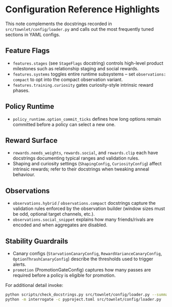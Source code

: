 # Configuration Reference Highlights

This note complements the docstrings recorded in `src/townlet/config/loader.py`
and calls out the most frequently tuned sections in YAML configs.

## Feature Flags

- `features.stages` (see `StageFlags` docstring) controls high-level product
  milestones such as relationship staging and social rewards.
- `features.systems` toggles entire runtime subsystems – set
  `observations: compact` to opt into the compact observation variant.
- `features.training.curiosity` gates curiosity-style intrinsic reward phases.

## Policy Runtime

- `policy_runtime.option_commit_ticks` defines how long options remain committed
  before a policy can select a new one.

## Reward Surface

- `rewards.needs_weights`, `rewards.social`, and `rewards.clip` each have
  docstrings documenting typical ranges and validation rules.
- Shaping and curiosity settings (`ShapingConfig`, `CuriosityConfig`) affect
  intrinsic rewards; refer to their docstrings when tweaking anneal behaviour.

## Observations

- `observations.hybrid` / `observations.compact` docstrings capture the
  validation rules enforced by the observation builder (window sizes must be
  odd, optional target channels, etc.).
- `observations.social_snippet` explains how many friends/rivals are encoded and
  when aggregates are disabled.

## Stability Guardrails

- Canary configs (`StarvationCanaryConfig`, `RewardVarianceCanaryConfig`,
  `OptionThrashCanaryConfig`) describe the thresholds used to trigger alerts.
- `promotion` (PromotionGateConfig) captures how many passes are required before
  a policy is eligible for promotion.

For additional detail invoke:

```bash
python scripts/check_docstrings.py src/townlet/config/loader.py --summary-only
python -m interrogate -c pyproject.toml src/townlet/config/loader.py
```
